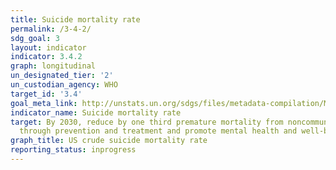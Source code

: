 ```yaml
---
title: Suicide mortality rate
permalink: /3-4-2/
sdg_goal: 3
layout: indicator
indicator: 3.4.2
graph: longitudinal
un_designated_tier: '2'
un_custodian_agency: WHO
target_id: '3.4'
goal_meta_link: http://unstats.un.org/sdgs/files/metadata-compilation/Metadata-Goal-3.pdf
indicator_name: Suicide mortality rate
target: By 2030, reduce by one third premature mortality from noncommunicable diseases
  through prevention and treatment and promote mental health and well-being.
graph_title: US crude suicide mortality rate
reporting_status: inprogress
---
```

